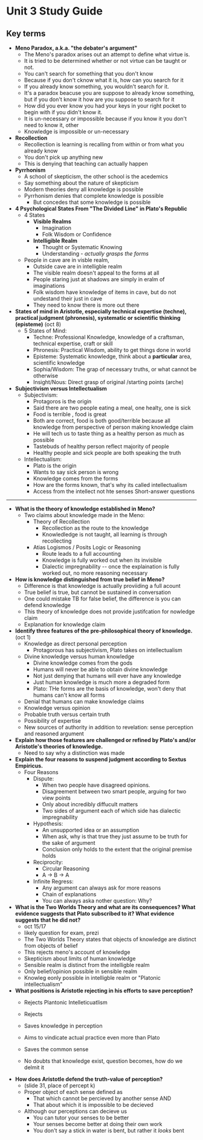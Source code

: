 Unit 3 Study Guide 
==================
 
Key terms
---------
- **Meno Paradox, a.k.a. "the debater's argument"**
    * The Meno's paradox arises out an attempt to define what virtue is.
    * It is tried to be determined whether or not virtue can be taught or not.
    * You can't search for something that you don't know
    * Because if you don't cknow what it is, how can you search for it
    * If you already know something, you wouldn't search for it.
    * It's a paradox beacuse you are suppose to already know something, but if you don't know it how are you suppose to search for it
    * How did you ever know you had your keys in your right pocket to begin with if you didn't know it.
    * It is un-necessary or impossible because if you know it you don't need to know it, other 
    * Knowledge is impossible or un-necessary
- **Recollection**
    * Recollection is learning is recalling from within or from what you already know
    * You don't pick up anything new 
    * This is denying that teaching can actually happen
- **Pyrrhonism**
    * A school of skepticism, the other school is the acedemics
    * Say something about the nature of skepticism
    * Modern theories deny all knowledge is possible
    * Pyrrhonism denies that complete knowledge is possible
        - But concedes that some knowledge is possible
- **4 Psychological States From "The Divided Line" in Plato's Republic**
    * 4 States
        - **Visible Realms**
            * Imagination
            * Folk Wisdom or Confidence
        - **Intelligible Realm**
            * Thought or Systematic Knowing
            * Understanding - _actually grasps the forms_
    * People in cave are in visble realm, 
        - Outside cave are in intelligble realm
        - The visible realm doesn't appeal to the forms at all
        - People staring just at shadows are simply in eralm of imaginations
        - Folk wisdom have knowledge of items in cave, but do not undestand their just in cave
        - They need to know there is more out there
- **States of mind in Aristotle, especially technical expertise (techne), practical judgment (phronesis), systematic or scientific thinking (episteme)** (oct 8)
    * 5 States of Mind:
        - Techne: Professional Knowledge, knowledge of a craftsman, technical expertise, craft or skill
        - Phronesis: Practical Wisdom, ability to get things done in world
        - Episteme: Systematic knowledge, think about a **particular** area, scientific knowledge
        - Sophia/Wisdom: The grap of necessary truths, or what cannot be otherwise
        - Insight/Nous: Direct grasp of original /starting points (arche)
- **Subjectivism versus Intellectualism**
    * Subjectivism:
        - Protagoros is the origin
        - Said there are two people eating a meal, one healty, one is sick
        - Food is terrible , food is great
        - Both are correct, food is both good/terrible because all knowledge from perspective of person making knowledge claim
        - He will tech us to taste thing as a healthy person as much as possible
        - Tastebuds of healthy person reflect majority of people
        - Healthy people and sick people are both speaking the truth
    * Intellectualism:
        - Plato is the origin
        - Wants to say sick person is wrong
        - Knowledge comes from the forms
        - How are the forms known, that's why its called intellectualism
        - Access from the intellect not hte senses
Short-answer questions
----------------------
- **What is the theory of knowledge established in Meno?**
    * Two claims about knowledge made in the Meno:
        - Theory of Recollection
            * Recollection as the route to the knowledge
            * Knowledledge is not taught, all learning is through recollecting
        - Atias Logismos / Posits Logic or Reasoning
            * Route leads to a full accounting
            * Knowledge is fully worked out when its invisible
            * Dialectic impregnability -- once the explaination is fully worked out, no more reasoning necessary
- **How is knowledge distinguished from true belief in Meno?**
    * Difference is that knowledge is actually proviiding a full acount
    * True belief is true, but cannot be sustained in conversation
    * One could mistake TB for false belief, the difference is you can defend knowledge
    * This theory of knowledge does not provide justifcation for nowledge claim
    * Explanation for knowledge claim
- **Identify three features of the pre-philosophical theory of knowledge.** (oct 1)
    * Knowledge as direct personal perception
        - Protagorous has subjectivism, Plato takes on intellectualism
    * Divine knowledge versus human knowledge
        - Divine knowledge comes from the gods
        - Humans will never be able to obtain divine knowledge
        - Not just denying that humans will ever have any knowledge
        - Just human knowledge is much more a degraded form
        - Plato: THe forms are the basis of knowledge, won't deny that humans can't know all forms
    * Denial that humans can make knowledge claims
    * Knowledge versus opinion
    * Probable truth versus certain truth
    * Possibility of expertise
    * New sources of authority in addition to revelation: sense perception and reasoned argument
- **Explain how those features are challenged or refined by Plato's and/or Aristotle's theories of knowledge.**
    * Need to say why a distinction was made
- **Explain the four reasons to suspend judgment according to Sextus Empiricus.**
    * Four Reasons
        - Dispute: 
            * When two people have disagreed opinions. 
            * Disagreement between two smart people, arguing for two view points
            * Only about incredibly diffucult matters
            * Two sides of argument each of which side has dialectic impregnability
        - Hypothesis:
            * An unsupported idea or an assumption
            * When ask, why is that true they just assume to be truth for the sake of argument
            * Conclusion only holds to the extent that the original premise holds
        - Reciprocity:
            * Circular Reasoning
            * A -> B -> A
        - Infinite Regress:
            * Any argument can always ask for more reasons
            * Chain of explanations 
            * You can always aska nother question: Why?
- **What is the Two Worlds Theory and what are its consequences? What evidence suggests that Plato subscribed to it? What evidence suggests that he did not?**
    * oct 15/17
    * likely question for exam, prezi
    * The Two Worlds Theory states that objects of knowledge are distinct from objects of belief
    * This rejects meno's account of knowledge
    * Skepticism about limits of human knowledge
    * Sensible realm is distinct from the intelligble realm
    * Only belief/opinion possible in sensible realm
    * Knowleg eonly possible in intelligble realm or "Platonic intellectualism"
- **What positions is Aristotle rejecting in his efforts to save perception?**
    * Rejects Plantonic Intelleticuatlism
    * Rejects 

    * Saves knowledge in perception
    * Aims to vindicate actual practice even more than Plato
    * Saves the common sense
    * No doubts that knowledge exist, question becomes, how do we delmit it
- **How does Aristotle defend the truth-value of perception?**
    * (slide 31, place of percept k)
    * Proper object of each sense defined as
        - That which cannot be percieved by another sense AND
        - That about which it is impossible to be decieved
    * Although our perceptions can decieve us
        - You can tutor your senses to be better
        - Your senses become better at doing their own work
        - You don't say a stick in water is bent, but rather it _looks_ bent
